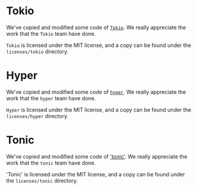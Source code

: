 # Tokio

We've copied and modified some code of [`Tokio`](https://github.com/tokio-rs/tokio).
We really appreciate the work that the `Tokio` team have done.

`Tokio` is licensed under the MIT license, and a copy can be found under the `licenses/tokio` directory.

# Hyper

We've copied and modified some code of [`hyper`](https://github.com/hyperium/hyper).
We really appreciate the work that the `hyper` team have done.

`Hyper` is licensed under the MIT license, and a copy can be found under the `licenses/hyper` directory.

# Tonic

We've copied and modified some code of ['tonic'](https://github.com/hyperium/tonic).
We really appreciate the work that the `tonic` team have done.

'Tonic' is licensed under the MIT license, and a copy can be found under the `licenses/tonic` directory.
